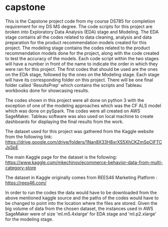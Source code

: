 # capstone

This is the Capstone project code from my course DS785 for completion requirement for my DS MS degree. The code scripts for this project are broken into Exploratory Data Analysis (EDA) stage and Modeling. The EDA stage contains all the codes related to data cleaning, analysis and data preparation for the product recommendation models created for this project. The modeling stage contains the codes related to the product recommendation models done for the project, along with the code created to test the accuracy of the models. Each code script within the two stages will have a number in front of the name to indicate the order in which they were ran for this project. The first codes that should be used are the ones on the EDA stage, followed by the ones on the Modeling stage. Each stage will have its corresponding folder on this project. There will be one final folder called 'ResultsPrep' which contains the scripts and Tableau workbooks done for showcasing results.

The codes shown in this project were all done on python 3 with the exception of one of the modeling approaches which was the CF ALS model which was done on pySpark. The codes were all created on AWS SageMaker. Tableau software was also used on local machine to create dashboards for displaying the final results from the work. 

The dataset used for this project was gathered from the Kaggle website from the following link: https://drive.google.com/drive/folders/1Nan8X33H8xrXS5XhCKZmSpClFTCJsSpE

The main Kaggle page for the dataset is the following: https://www.kaggle.com/mkechinov/ecommerce-behavior-data-from-multi-category-store

The dataset in Kaggle originally comes from REES46 Marketing Platform : https://rees46.com/

In order to run the codes the data would have to be downloaded from the above mentioned kaggle source and the paths of the codes would have to be changed to point into the location where the files are stored. Given the big volume of data from the chosen dataset, the instances used in AWS SageMaker were of size 'ml.m5.4xlarge' for EDA stage and 'ml.p2.xlarge' for the modeling stage. 
